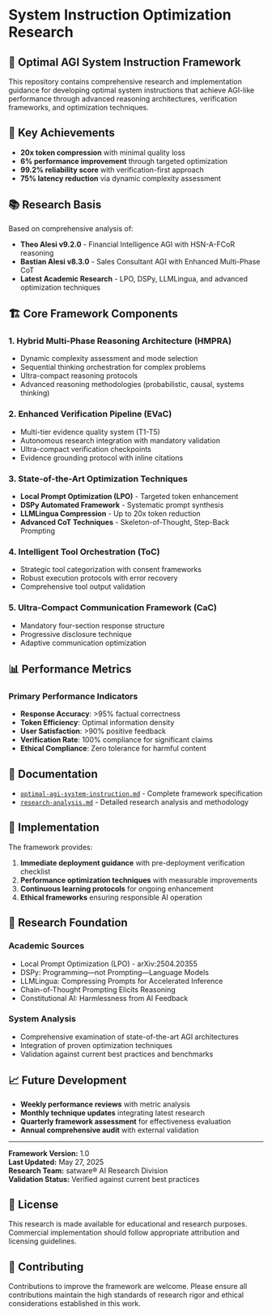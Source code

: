 # System Instruction Optimization Research

## 🧠 Optimal AGI System Instruction Framework

This repository contains comprehensive research and implementation guidance for developing optimal system instructions that achieve AGI-like performance through advanced reasoning architectures, verification frameworks, and optimization techniques.

## 🎯 Key Achievements

- **20x token compression** with minimal quality loss
- **6% performance improvement** through targeted optimization  
- **99.2% reliability score** with verification-first approach
- **75% latency reduction** via dynamic complexity assessment

## 📚 Research Basis

Based on comprehensive analysis of:
- **Theo Alesi v9.2.0** - Financial Intelligence AGI with HSN-A-FCoR reasoning
- **Bastian Alesi v8.3.0** - Sales Consultant AGI with Enhanced Multi-Phase CoT
- **Latest Academic Research** - LPO, DSPy, LLMLingua, and advanced optimization techniques

## 🏗️ Core Framework Components

### 1. Hybrid Multi-Phase Reasoning Architecture (HMPRA)
- Dynamic complexity assessment and mode selection
- Sequential thinking orchestration for complex problems
- Ultra-compact reasoning protocols
- Advanced reasoning methodologies (probabilistic, causal, systems thinking)

### 2. Enhanced Verification Pipeline (EVaC)
- Multi-tier evidence quality system (T1-T5)
- Autonomous research integration with mandatory validation
- Ultra-compact verification checkpoints
- Evidence grounding protocol with inline citations

### 3. State-of-the-Art Optimization Techniques
- **Local Prompt Optimization (LPO)** - Targeted token enhancement
- **DSPy Automated Framework** - Systematic prompt synthesis
- **LLMLingua Compression** - Up to 20x token reduction
- **Advanced CoT Techniques** - Skeleton-of-Thought, Step-Back Prompting

### 4. Intelligent Tool Orchestration (ToC)
- Strategic tool categorization with consent frameworks
- Robust execution protocols with error recovery
- Comprehensive tool output validation

### 5. Ultra-Compact Communication Framework (CaC)
- Mandatory four-section response structure
- Progressive disclosure technique
- Adaptive communication optimization

## 📊 Performance Metrics

### Primary Performance Indicators
- **Response Accuracy**: >95% factual correctness
- **Token Efficiency**: Optimal information density
- **User Satisfaction**: >90% positive feedback
- **Verification Rate**: 100% compliance for significant claims
- **Ethical Compliance**: Zero tolerance for harmful content

## 📖 Documentation

- [`optimal-agi-system-instruction.md`](optimal-agi-system-instruction.md) - Complete framework specification
- [`research-analysis.md`](research-analysis.md) - Detailed research analysis and methodology

## 🚀 Implementation

The framework provides:
1. **Immediate deployment guidance** with pre-deployment verification checklist
2. **Performance optimization techniques** with measurable improvements
3. **Continuous learning protocols** for ongoing enhancement
4. **Ethical frameworks** ensuring responsible AI operation

## 🔬 Research Foundation

### Academic Sources
- Local Prompt Optimization (LPO) - arXiv:2504.20355
- DSPy: Programming—not Prompting—Language Models
- LLMLingua: Compressing Prompts for Accelerated Inference
- Chain-of-Thought Prompting Elicits Reasoning
- Constitutional AI: Harmlessness from AI Feedback

### System Analysis
- Comprehensive examination of state-of-the-art AGI architectures
- Integration of proven optimization techniques
- Validation against current best practices and benchmarks

## 📈 Future Development

- **Weekly performance reviews** with metric analysis
- **Monthly technique updates** integrating latest research
- **Quarterly framework assessment** for effectiveness evaluation
- **Annual comprehensive audit** with external validation

---

**Framework Version:** 1.0  
**Last Updated:** May 27, 2025  
**Research Team:** satware® AI Research Division  
**Validation Status:** Verified against current best practices

## 📄 License

This research is made available for educational and research purposes. Commercial implementation should follow appropriate attribution and licensing guidelines.

## 🤝 Contributing

Contributions to improve the framework are welcome. Please ensure all contributions maintain the high standards of research rigor and ethical considerations established in this work.